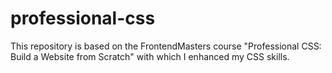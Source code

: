 # professional-css
This repository is based on the FrontendMasters course "Professional CSS: Build a Website from Scratch" with which I enhanced my CSS skills.

